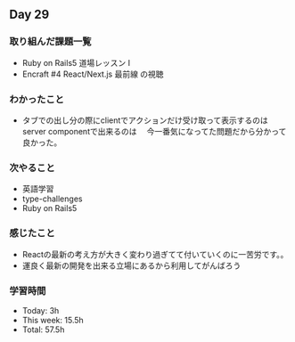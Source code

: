 ## Day 29

### 取り組んだ課題一覧
- Ruby on Rails5 道場レッスン I
- Encraft #4 React/Next.js 最前線 の視聴
### わかったこと
- タブでの出し分の際にclientでアクションだけ受け取って表示するのはserver componentで出来るのは
　今一番気になってた問題だから分かって良かった。

### 次やること
- 英語学習
- type-challenges
- Ruby on Rails5

### 感じたこと
- Reactの最新の考え方が大きく変わり過ぎてて付いていくのに一苦労です。。
- 運良く最新の開発を出来る立場にあるから利用してがんばろう
### 学習時間
- Today: 3h
- This week: 15.5h
- Total: 57.5h 


